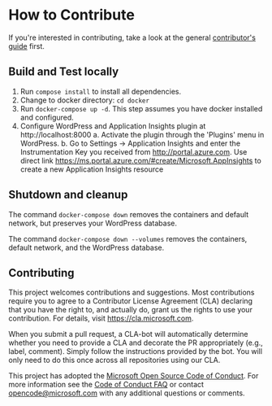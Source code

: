 # How to Contribute

If you're interested in contributing, take a look at the general [contributor's guide](https://github.com/Microsoft/ApplicationInsights-Home/blob/master/CONTRIBUTING.md) first.

## Build and Test locally

1. Run `compose install` to install all dependencies.
2. Change to docker directory: `cd docker`
3. Run `docker-compose up -d`. This step assumes you have docker installed and configured.
4. Configure WordPress and Application Insights plugin at http://localhost:8000
    a. Activate the plugin through the 'Plugins' menu in WordPress.
    b. Go to Settings -> Application Insights and enter the Instrumentation Key you received from http://portal.azure.com. Use direct link https://ms.portal.azure.com/#create/Microsoft.AppInsights to create a new Application Insights resource



## Shutdown and cleanup
The command `docker-compose down` removes the containers and default network, but preserves your WordPress database.

The command `docker-compose down --volumes` removes the containers, default network, and the WordPress database.


## Contributing

This project welcomes contributions and suggestions. Most contributions require you to
agree to a Contributor License Agreement (CLA) declaring that you have the right to,
and actually do, grant us the rights to use your contribution. For details, visit
https://cla.microsoft.com.

When you submit a pull request, a CLA-bot will automatically determine whether you need
to provide a CLA and decorate the PR appropriately (e.g., label, comment). Simply follow the
instructions provided by the bot. You will only need to do this once across all repositories using our CLA.

This project has adopted the [Microsoft Open Source Code of Conduct](https://opensource.microsoft.com/codeofconduct/).
For more information see the [Code of Conduct FAQ](https://opensource.microsoft.com/codeofconduct/faq/)
or contact [opencode@microsoft.com](mailto:opencode@microsoft.com) with any additional questions or comments.